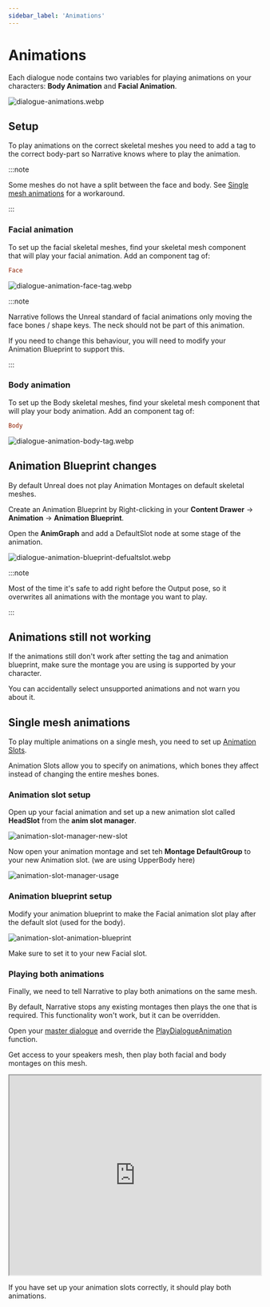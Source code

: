 ```yaml
---
sidebar_label: 'Animations'
---
```


# Animations

Each dialogue node contains two variables for playing animations on your characters: **Body Animation** and **Facial Animation**.

![dialogue-animations.webp](//img/dialogue/line/dialogue-animations.webp)

## Setup

To play animations on the correct skeletal meshes you need to add a tag to the correct body-part so Narrative knows where to play the animation.

:::note

Some meshes do not have a split between the face and body. See [Single mesh animations](./animations.md#single-mesh-animations) for a workaround.

:::

### Facial animation

To set up the facial skeletal meshes, find your skeletal mesh component that will play your facial animation. Add an component tag of:

```ini
Face
``` 
![dialogue-animation-face-tag.webp](//img/dialogue/line/dialogue-animation-face-tag.webp)

:::note

Narrative follows the Unreal standard of facial animations only moving the face bones / shape keys. The neck should not be part of this animation.

If you need to change this behaviour, you will need to modify your Animation Blueprint to support this.

:::

### Body animation

To set up the Body skeletal meshes, find your skeletal mesh component that will play your body animation. Add an component tag of:

```ini
Body
``` 

![dialogue-animation-body-tag.webp](//img/dialogue/line/dialogue-animation-body-tag.webp)

## Animation Blueprint changes

By default Unreal does not play Animation Montages on default skeletal meshes.

Create an Animation Blueprint by Right-clicking in your **Content Drawer** -> **Animation** -> **Animation Blueprint**.

Open the **AnimGraph** and add a DefaultSlot node at some stage of the animation.

![dialogue-animation-blueprint-defualtslot.webp](//img/dialogue/line/dialogue-animation-blueprint-defualtslot.webp)

:::note

Most of the time it's safe to add right before the Output pose, so it overwrites all animations with the montage you want to play.

:::

## Animations still not working

If the animations still don't work after setting the tag and animation blueprint, make sure the montage you are using is supported by your character.

You can accidentally select unsupported animations and not warn you about it.

## Single mesh animations

To play multiple animations on a single mesh, you need to set up [Animation Slots](https://dev.epicgames.com/documentation/en-us/unreal-engine/animation-slots-in-unreal-engine).

Animation Slots allow you to specify on animations, which bones they affect instead of changing the entire meshes bones.

### Animation slot setup

Open up your facial animation and set up a new animation slot called **HeadSlot** from the **anim slot manager**.

![animation-slot-manager-new-slot](https://d1iv7db44yhgxn.cloudfront.net/documentation/images/3b70aebe-3107-4d02-a559-1ec0ba630619/create1.png)

Now open your animation montage and set teh **Montage DefaultGroup** to your new Animation slot. (we are using UpperBody here)

![animation-slot-manager-usage](https://d1iv7db44yhgxn.cloudfront.net/documentation/images/824c8fc2-06ec-451d-a355-1f020d55ff98/montage1.png)

### Animation blueprint setup

Modify your animation blueprint to make the Facial animation slot play after the default slot (used for the body).

![animation-slot-animation-blueprint](https://d1iv7db44yhgxn.cloudfront.net/documentation/images/4626e771-3829-4f7d-bcbe-dca901a5a341/usage2.png)

Make sure to set it to your new Facial slot.

### Playing both animations

Finally, we need to tell Narrative to play both animations on the same mesh.

By default, Narrative stops any existing montages then plays the one that is required. This functionality won't work, but it can be overridden.

Open your [master dialogue](../master-dialogue.md) and override the [PlayDialogueAnimation](../functions.md#play-dialogue-animation) function.

Get access to your speakers mesh, then play both facial and body montages on this mesh.

<iframe src="https://blueprintue.com/render/v2vdcyzu/" width="100%" height="400" scrolling="no" allowfullscreen></iframe>

If you have set up your animation slots correctly, it should play both animations. 